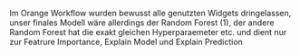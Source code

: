 Im Orange Workflow wurden bewusst alle genutzten Widgets dringelassen, unser finales Modell wäre allerdings der Random Forest (1), der andere Random Forest hat die exakt gleichen Hyperparaemeter etc. und dient nur zur Featrure Importance, Explain Model und Explain Prediction